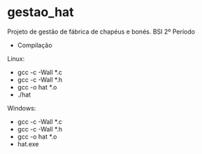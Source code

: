 # gestao_hat
Projeto de gestão de fábrica de chapéus e bonés. BSI 2º Período

- Compilação

Linux:

- gcc -c -Wall *.c
- gcc -c -Wall *.h
- gcc -o hat *.o
- ./hat

Windows:

- gcc -c -Wall *.c
- gcc -c -Wall *.h
- gcc -o hat *.o
- hat.exe
